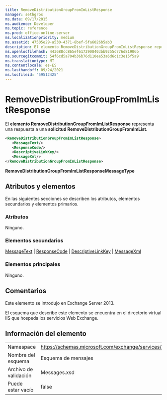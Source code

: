 ```yaml
---
title: RemoveDistributionGroupFromImListResponse
manager: sethgros
ms.date: 09/17/2015
ms.audience: Developer
ms.topic: reference
ms.prod: office-online-server
ms.localizationpriority: medium
ms.assetid: 47505e29-a530-4371-8bef-5fa6026b5ab3
description: El elemento RemoveDistributionGroupFromImListResponse representa una respuesta a una solicitud RemoveDistributionGroupFromImList.
ms.openlocfilehash: 443688cc865ef6172908403bb9255c776d81906b
ms.sourcegitcommit: 54f6cd5a704b36b76d110ee53a6d6c1c3e15f5a9
ms.translationtype: MT
ms.contentlocale: es-ES
ms.lasthandoff: 09/24/2021
ms.locfileid: "59512425"
---
```

# <a name="removedistributiongroupfromimlistresponse"></a>RemoveDistributionGroupFromImListResponse

El **elemento RemoveDistributionGroupFromImListResponse** representa una respuesta a una **solicitud RemoveDistributionGroupFromImList.** 
  
```XML
<RemoveDistributionGroupFromImListResponse>
   <MessageText/>
   <ResponseCode/>
   <DescriptiveLinkKey/>
   <MessageXml/>
</RemoveDistributionGroupFromImListResponse>
```

 **RemoveDistributionGroupFromImListResponseMessageType**
## <a name="attributes-and-elements"></a>Atributos y elementos

En las siguientes secciones se describen los atributos, elementos secundarios y elementos primarios.
  
### <a name="attributes"></a>Atributos

Ninguno.
  
### <a name="child-elements"></a>Elementos secundarios

[MessageText](messagetext.md)  |  [ResponseCode](responsecode.md)  |  [DescriptiveLinkKey](descriptivelinkkey.md)  |  [MessageXml](messagexml.md)
  
### <a name="parent-elements"></a>Elementos principales

Ninguno.
  
## <a name="remarks"></a>Comentarios

Este elemento se introdujo en Exchange Server 2013.
  
El esquema que describe este elemento se encuentra en el directorio virtual IIS que hospeda los servicios Web Exchange.
  
## <a name="element-information"></a>Información del elemento

|||
|:-----|:-----|
|Namespace  <br/> |https://schemas.microsoft.com/exchange/services/2006/messages  <br/> |
|Nombre del esquema  <br/> |Esquema de mensajes  <br/> |
|Archivo de validación  <br/> |Messages.xsd  <br/> |
|Puede estar vacío  <br/> |false  <br/> |
   


